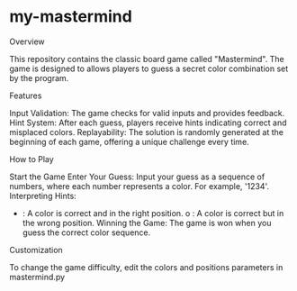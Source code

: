 # my-mastermind
Overview

This repository contains the classic board game called "Mastermind". The game is designed to allows players to guess a secret color combination set by the program.

Features

Input Validation: The game checks for valid inputs and provides feedback.
Hint System: After each guess, players receive hints indicating correct and misplaced colors.
Replayability: The solution is randomly generated at the beginning of each game, offering a unique challenge every time.

How to Play

Start the Game
Enter Your Guess: Input your guess as a sequence of numbers, where each number represents a color. For example, '1234'.
Interpreting Hints:
* : A color is correct and in the right position.
o : A color is correct but in the wrong position.
Winning the Game: The game is won when you guess the correct color sequence.

Customization

To change the game difficulty, edit the colors and positions parameters in mastermind.py
